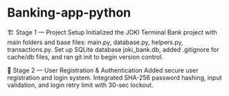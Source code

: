 # Banking-app-python
🏗️ Stage 1 — Project Setup Initialized the JOKI Terminal Bank project with main folders and base files: main.py, database.py, helpers.py,  transactions.py. Set up SQLite database joki_bank.db, added .gitignore for cache/db files, and ran git init to begin version control.

🔐 Stage 2 — User Registration & Authentication
Added secure user registration and login system. Integrated SHA-256 password hashing, input validation, and login retry limit with 30-sec lockout.




